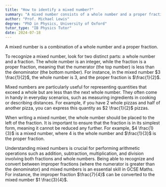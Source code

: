 ```yaml
---
title: "How to identify a mixed number?"
summary: "A mixed number consists of a whole number and a proper fraction combined."
author: "Prof. Michael Lewis"
degree: "PhD in Physics, University of Oxford"
tutor_type: "IB Physics Tutor"
date: 2024-07-18
---
```


A mixed number is a combination of a whole number and a proper fraction.

To recognize a mixed number, look for two distinct parts: a whole number and a fraction. The whole number is an integer, while the fraction is a proper fraction, meaning that the numerator (the top number) is less than the denominator (the bottom number). For instance, in the mixed number $3 \frac{1}{2}$, the whole number is $3$, and the proper fraction is $\frac{1}{2}$.

Mixed numbers are particularly useful for representing quantities that exceed a whole but are less than the next whole number. They often come in handy in everyday scenarios, such as measuring ingredients in cooking or describing distances. For example, if you have $2$ whole pizzas and half of another pizza, you can express this quantity as $2 \frac{1}{2}$ pizzas.

When writing a mixed number, the whole number should be placed to the left of the fraction. It is important to ensure that the fraction is in its simplest form, meaning it cannot be reduced any further. For example, $4 \frac{1}{3}$ is a mixed number, where $4$ is the whole number and $\frac{1}{3}$ is the proper fraction.

Understanding mixed numbers is crucial for performing arithmetic operations such as addition, subtraction, multiplication, and division involving both fractions and whole numbers. Being able to recognize and convert between improper fractions (where the numerator is greater than the denominator) and mixed numbers is an essential skill in GCSE Maths. For instance, the improper fraction $\frac{7}{4}$ can be converted to the mixed number $1 \frac{3}{4}$.
    